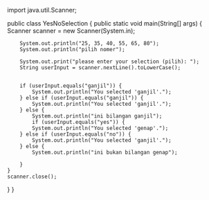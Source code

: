 import java.util.Scanner;

public class YesNoSelection {
    public static void main(String[] args) {
        Scanner scanner = new Scanner(System.in);

        System.out.println("25, 35, 40, 55, 65, 80");
        System.out.println("pilih nomer");

        System.out.print("please enter your selection (pilih): ");
        String userInput = scanner.nextLine().toLowerCase();


        if (userInput.equals("ganjil")) {
            System.out.println("You selected 'ganjil'.");
        } else if (userInput.equals("ganjil")) {
            System.out.println("You selected 'ganjil'.");
        } else {
            System.out.println("ini bilangan ganjil");
            if (userInput.equals("yes")) {
            System.out.println("You selected 'genap'.");
        } else if (userInput.equals("no")) {
            System.out.println("You selected 'ganjil'.");
        } else {
            System.out.println("ini bukan bilangan genap");

        }
    }
    scanner.close();
}
}
